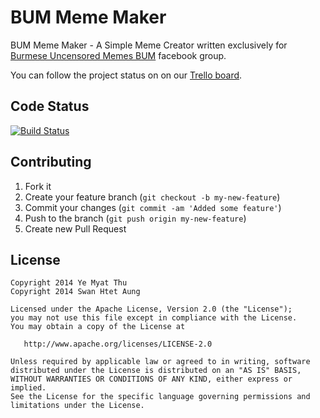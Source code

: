 BUM Meme Maker
========
BUM Meme Maker - A Simple Meme Creator written exclusively for [Burmese Uncensored Memes BUM](https://www.facebook.com/groups/BUMgroup/1478685952413529/) facebook group.

You can follow the project status on on our [Trello board](https://trello.com/b/K2coCCak/bumc).


Code Status
-----------
[![Build Status](https://travis-ci.org/mmublackpirate/Bum-Meme-Maker.svg?branch=master)](https://travis-ci.org/mmublackpirate/Bum-Meme-Maker)


Contributing
------------

 1. Fork it
 2. Create your feature branch (`git checkout -b my-new-feature`)
 3. Commit your changes (`git commit -am 'Added some feature'`)
 4. Push to the branch (`git push origin my-new-feature`)
 5. Create new Pull Request
 
License
--------

    Copyright 2014 Ye Myat Thu
    Copyright 2014 Swan Htet Aung

    Licensed under the Apache License, Version 2.0 (the "License");
    you may not use this file except in compliance with the License.
    You may obtain a copy of the License at

       http://www.apache.org/licenses/LICENSE-2.0

    Unless required by applicable law or agreed to in writing, software
    distributed under the License is distributed on an "AS IS" BASIS,
    WITHOUT WARRANTIES OR CONDITIONS OF ANY KIND, either express or implied.
    See the License for the specific language governing permissions and
    limitations under the License.
